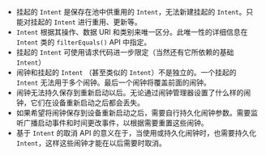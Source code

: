 + 挂起的 `Intent` 是保存在池中供重用的 `Intent`，无法新建挂起的 `Intent`。只能对挂起的 `Intent` 进行重用、更新等。
+ `Intent` 根据其操作、数据 URI 和类别来唯一区分。此唯一性的详细信息在 `Intent` 类的 `filterEquals()` API 中指定。
+ 挂起的 `Intent` 可使用请求代码进一步限定（当然还有它所依赖的基础 `Intent`）
+ 闹钟和挂起的 `Intent` （甚至类似的 `Intent`）不是独立的。一个挂起的 `Intent` 无法用于多个闹钟。最后一个闹钟将覆盖前面的闹钟。
+ 闹钟无法持久保存到重新启动以后。无论通过闹钟管理器设置了什么样的闹钟，它们在设备重新启动之后都会丢失。
+ 如果希望将闹钟保存到设备重新启动之后，需要自行持久化闹钟参数。需要监听广播启动事件和时间更改事件，以根据需要重置这些闹钟。
+ 基于 `Intent` 的取消 API 的意义在于，当使用或持久化闹钟时，也需要持久化 `Intent`，这样这些闹钟才能在以后需要时取消。